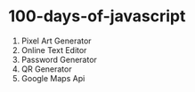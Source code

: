 # 100-days-of-javascript

1. Pixel Art Generator
2. Online Text Editor
3. Password Generator
4. QR Generator
5. Google Maps Api